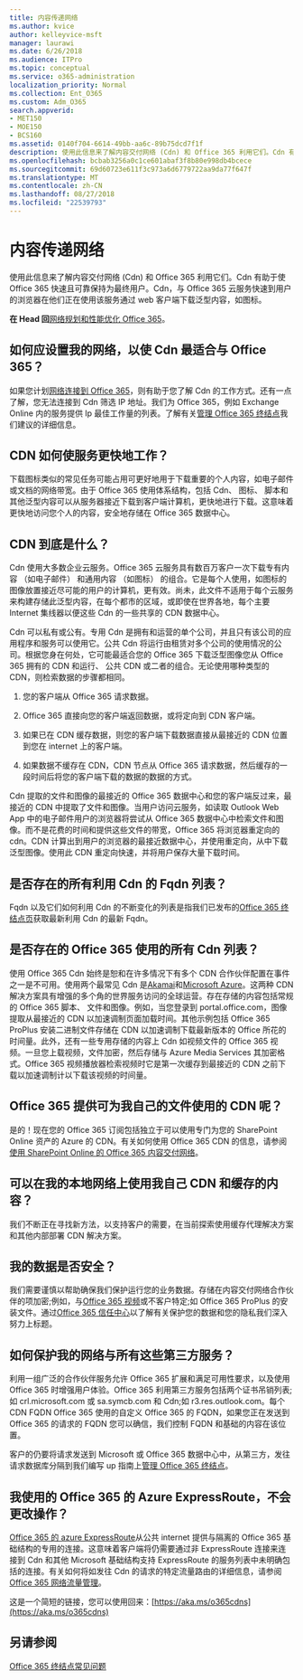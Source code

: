 ```yaml
---
title: 内容传递网络
ms.author: kvice
author: kelleyvice-msft
manager: laurawi
ms.date: 6/26/2018
ms.audience: ITPro
ms.topic: conceptual
ms.service: o365-administration
localization_priority: Normal
ms.collection: Ent_O365
ms.custom: Adm_O365
search.appverid:
- MET150
- MOE150
- BCS160
ms.assetid: 0140f704-6614-49bb-aa6c-89b75dcd7f1f
description: 使用此信息来了解内容交付网络 (Cdn) 和 Office 365 利用它们。Cdn 有助于使 Office 365 快速且可靠保持为最终用户。Cdn，与 Office 365 云服务快速到用户的浏览器在他们正在使用该服务通过 web 客户端下载泛型内容，如图标。
ms.openlocfilehash: bcbab3256a0c1ce601abaf3f8b80e998db4bcece
ms.sourcegitcommit: 69d60723e611f3c973a6d6779722aa9da77f647f
ms.translationtype: MT
ms.contentlocale: zh-CN
ms.lasthandoff: 08/27/2018
ms.locfileid: "22539793"
---
```

# <a name="content-delivery-networks"></a>内容传递网络

使用此信息来了解内容交付网络 (Cdn) 和 Office 365 利用它们。Cdn 有助于使 Office 365 快速且可靠保持为最终用户。Cdn，与 Office 365 云服务快速到用户的浏览器在他们正在使用该服务通过 web 客户端下载泛型内容，如图标。
  
 **在 Head 回**[网络规划和性能优化 Office 365](https://aka.ms/tune)。
  
## <a name="how-should-i-set-up-my-network-so-that-cdns-work-best-with-office-365"></a>如何应设置我的网络，以使 Cdn 最适合与 Office 365？

如果您计划[网络连接到 Office 365](network-connectivity.md)，则有助于您了解 Cdn 的工作方式。还有一点了解，您无法连接到 Cdn 筛选 IP 地址。我们为 Office 365，例如 Exchange Online 内的服务提供 Ip 最佳工作量的列表。了解有关[管理 Office 365 终结点](https://support.office.com/article/99cab9d4-ef59-4207-9f2b-3728eb46bf9a)我们建议的详细信息。
  
## <a name="how-do-cdns-make-services-work-faster"></a>CDN 如何使服务更快地工作？

下载图标类似的常见任务可能占用可更好地用于下载重要的个人内容，如电子邮件或文档的网络带宽。由于 Office 365 使用体系结构，包括 Cdn、 图标、 脚本和其他泛型内容可以从服务器接近下载到客户端计算机，更快地进行下载。这意味着更快地访问您个人的内容，安全地存储在 Office 365 数据中心。
  
## <a name="what-exactly-is-a-cdn"></a>CDN 到底是什么？

Cdn 使用大多数企业云服务。Office 365 云服务具有数百万客户一次下载专有内容 （如电子邮件） 和通用内容 （如图标） 的组合。它是每个人使用，如图标的图像放置接近尽可能的用户的计算机，更有效。尚未，此文件不适用于每个云服务来构建存储此泛型内容，在每个都市的区域，或即使在世界各地，每个主要 Internet 集线器以便这些 Cdn 的一些共享的 CDN 数据中心。
  
Cdn 可以私有或公有。专用 Cdn 是拥有和运营的单个公司，并且只有该公司的应用程序和服务可以使用它。公共 Cdn 将运行由租赁对多个公司的使用情况的公司。根据您身在何处，它可能最适合您的 Office 365 下载泛型图像您从 Office 365 拥有的 CDN 和运行、 公共 CDN 或二者的组合。无论使用哪种类型的 CDN，则检索数据的步骤都相同。
  
1. 您的客户端从 Office 365 请求数据。

2. Office 365 直接向您的客户端返回数据，或将定向到 CDN 客户端。

3. 如果已在 CDN 缓存数据，则您的客户端下载数据直接从最接近的 CDN 位置到您在 internet 上的客户端。

4. 如果数据不缓存在 CDN，CDN 节点从 Office 365 请求数据，然后缓存的一段时间后将您的客户端下载的数据的数据的方式。

Cdn 提取的文件和图像的最接近的 Office 365 数据中心和您的客户端反过来，最接近的 CDN 中提取了文件和图像。当用户访问云服务，如读取 Outlook Web App 中的电子邮件用户的浏览器将尝试从 Office 365 数据中心中检索文件和图像。而不是花费的时间和提供这些文件的带宽，Office 365 将浏览器重定向的 cdn。CDN 计算出到用户的浏览器的最接近数据中心，并使用重定向，从中下载泛型图像。使用此 CDN 重定向快速，并将用户保存大量下载时间。
  
## <a name="is-there-a-list-of-all-the-fqdns-that-leverage-cdns"></a>是否存在的所有利用 Cdn 的 Fqdn 列表？

Fqdn 以及它们如何利用 Cdn 的不断变化的列表是指我们已发布的[Office 365 终结点页](https://go.microsoft.com/fwlink/p/?LinkID=293744)获取最新利用 Cdn 的最新 Fqdn。
  
## <a name="is-there-a-list-of-all-the-cdns-that-office-365-uses"></a>是否存在的 Office 365 使用的所有 Cdn 列表？

使用 Office 365 Cdn 始终是恕和在许多情况下有多个 CDN 合作伙伴配置在事件之一是不可用。使用两个最常见 Cdn 是[Akamai](https://www.akamai.com/us/en/cdn.jsp)和[Microsoft Azure](https://azure.microsoft.com/documentation/services/cdn/)。这两种 CDN 解决方案具有增强的多个角的世界服务访问的全球运营。存在存储的内容包括常规的 Office 365 脚本、 文件和图像。例如，当您登录到 portal.office.com，图像提取从最接近的 CDN 以加速调制页面加载时间。其他示例包括 Office 365 ProPlus 安装二进制文件存储在 CDN 以加速调制下载最新版本的 Office 所花的时间量。此外，还有一些专用存储的内容上 Cdn 如视频文件的 Office 365 视频。一旦您上载视频，文件加密，然后存储与 Azure Media Services 其加密格式。Office 365 视频播放器检索视频时它是第一次缓存到最接近的 CDN 之前下载以加速调制计以下载该视频的时间量。
  
## <a name="does-office-365-offer-a-cdn-that-i-can-use-for-my-own-files"></a>Office 365 提供可为我自己的文件使用的 CDN 呢？

是的！现在您的 Office 365 订阅包括独立于可以使用专门为您的 SharePoint Online 资产的 Azure 的 CDN。有关如何使用 Office 365 CDN 的信息，请参阅[使用 SharePoint Online 的 Office 365 内容交付网络](use-office-365-cdn-with-spo.md)。
  
## <a name="can-i-use-my-own-cdn-and-cache-content-on-my-local-network"></a>可以在我的本地网络上使用我自己 CDN 和缓存的内容？

我们不断正在寻找新方法，以支持客户的需要，在当前探索使用缓存代理解决方案和其他内部部署 CDN 解决方案。
  
## <a name="is-my-data-safe"></a>我的数据是否安全？

我们需要谨慎以帮助确保我们保护运行您的业务数据。存储在内容交付网络合作伙伴的项加密;例如，与[Office 365 视频](https://support.office.com/article/2bed67a1-4052-49ff-a4ce-b7e6530eb98e)或不客户特定;如 Office 365 ProPlus 的安装文件。通过[Office 365 信任中心](https://go.microsoft.com/fwlink/p/?LinkId=397383)以了解有关保护您的数据和您的隐私我们深入努力上标题。
  
## <a name="how-can-i-secure-my-network-with-all-these-3rd-party-services"></a>如何保护我的网络与所有这些第三方服务？

利用一组广泛的合作伙伴服务允许 Office 365 扩展和满足可用性要求，以及使用 Office 365 时增强用户体验。Office 365 利用第三方服务包括两个证书吊销列表;如 crl.microsoft.com 或 sa.symcb.com 和 Cdn;如 r3.res.outlook.com。每个 CDN FQDN Office 365 使用的自定义 Office 365 的 FQDN，如果您正在发送到 Office 365 的请求的 FQDN 您可以确信，我们控制 FQDN 和基础的内容在该位置。
  
客户的仍要将请求发送到 Microsoft 或 Office 365 数据中心中，从第三方，发往请求数据库分隔到我们编写 up 指南上[管理 Office 365 终结点](https://support.office.com/article/99cab9d4-ef59-4207-9f2b-3728eb46bf9a)。
  
## <a name="im-using-azure-expressroute-for-office-365-does-that-change-things"></a>我使用的 Office 365 的 Azure ExpressRoute，不会更改操作？

[Office 365 的 azure ExpressRoute](azure-expressroute.md)从公共 internet 提供与隔离的 Office 365 基础结构的专用的连接。这意味着客户端将仍需要通过非 ExpressRoute 连接来连接到 Cdn 和其他 Microsoft 基础结构支持 ExpressRoute 的服务列表中未明确包括的连接。有关如何将如发往 Cdn 的请求的特定流量路由的详细信息，请参阅[Office 365 网络流量管理](routing-with-expressroute.md)。
  
这是一个简短的链接，您可以使用回来：[https://aka.ms/o365cdns](https://aka.ms/o365cdns)
  
## <a name="see-also"></a>另请参阅

[Office 365 终结点常见问题](https://support.office.com/article/d4088321-1c89-4b96-9c99-54c75cae2e6d)
